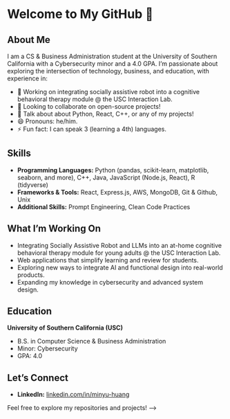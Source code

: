 # Welcome to My GitHub 👋


## About Me
I am a CS & Business Administration student at the University of Southern California with a Cybersecurity minor and a 4.0 GPA. I’m passionate about exploring the intersection of technology, business, and education, with experience in:

- 🔭 Working on integrating socially assistive robot into a cognitive behavioral therapy module @ the USC Interaction Lab.
- 👯 Looking to collaborate on open-source projects!
- 💬 Talk about about Python, React, C++, or any of my projects!
- 😄 Pronouns: he/him.
- ⚡ Fun fact: I can speak 3 (learning a 4th) languages.

## Skills
- **Programming Languages:** Python (pandas, scikit-learn, matplotlib, seaborn, and more), C++, Java, JavaScript (Node.js, React), R (tidyverse) 
- **Frameworks & Tools:** React, Express.js, AWS, MongoDB, Git & Github, Unix
- **Additional Skills:** Prompt Engineering, Clean Code Practices 



## What I’m Working On
- Integrating Socially Assistive Robot and LLMs into an at-home cognitive behavioral therapy module for young adults @ the USC Interaction Lab.
- Web applications that simplify learning and review for students.
- Exploring new ways to integrate AI and functional design into real-world products.
- Expanding my knowledge in cybersecurity and advanced system design.

## Education
**University of Southern California (USC)**  
- B.S. in Computer Science & Business Administration
- Minor: Cybersecurity
- GPA: 4.0  


## Let’s Connect
- **LinkedIn:** [linkedin.com/in/minyu-huang](#)  


Feel free to explore my repositories and projects!
-->
